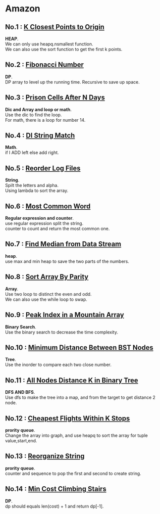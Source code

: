 # Amazon

## No.1 : [K Closest Points to Origin](https://leetcode.com/problems/k-closest-points-to-origin/)  
**HEAP**.  
We can only use heapq.nsmallest function.   
We can also use the sort function to get the first k points.   

## No.2 : [Fibonacci Number](https://leetcode.com/problems/fibonacci-number/)  
**DP**.  
DP array to level up the running time.
Recursive to save up space.

## No.3 : [Prison Cells After N Days](https://leetcode.com/problems/prison-cells-after-n-days/)  
**Dic and Array and loop or math**.  
Use the dic to find the loop.    
For math, there is a loop for number 14.   

## No.4 : [DI String Match](https://leetcode.com/problems/di-string-match/)  
**Math**.  
if I ADD left else add right.    

## No.5 : [Reorder Log Files](https://leetcode.com/problems/reorder-log-files/)  
**String**.  
Spilt the letters and alpha.  
Using lambda to sort the array.   

## No.6 : [Most Common Word](https://leetcode.com/problems/most-common-word/)  
**Regular expression and counter**.  
 use regular expression split the string.   
 counter to count and return the most common one.   
 
 ## No.7 : [Find Median from Data Stream](https://leetcode.com/problems/find-median-from-data-stream/)  
**heap**.  
use max and min heap to save the two parts of the numbers.   

 ## No.8 : [Sort Array By Parity](https://leetcode.com/problems/sort-array-by-parity/)  
**Array**.  
Use two loop to distinct the even and odd.   
We can also use the while loop to swap.   
 
 ## No.9 : [Peak Index in a Mountain Array](https://leetcode.com/problems/peak-index-in-a-mountain-array/)  
**Binary Search**.  
Use the binary search to decrease the time complexity.   

 ## No.10 : [Minimum Distance Between BST Nodes](https://leetcode.com/problems/minimum-distance-between-bst-nodes/)  
**Tree**.  
Use the inorder to compare each two close number.   

 ## No.11 : [All Nodes Distance K in Binary Tree](https://leetcode.com/problems/all-nodes-distance-k-in-binary-tree/)  
**DFS AND BFS**.  
Use dfs to make the tree into a map, and from the target to get distance 2 node.   

 ## No.12 : [Cheapest Flights Within K Stops](https://leetcode.com/problems/cheapest-flights-within-k-stops/)  
**prority queue**.  
Change the array into graph, and use heapq to sort the array for tuple value,start,end.   
 
 ## No.13 : [Reorganize String](https://leetcode.com/problems/reorganize-string/)  
**prority queue**.  
counter and sequence to pop the first and second to create string.   

 ## No.14 : [Min Cost Climbing Stairs](https://leetcode.com/problems/min-cost-climbing-stairs/)  
**DP**.  
dp should equals len(cost) + 1 and return dp[-1].   




